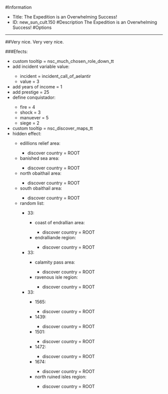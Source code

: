 #Information
 - Title: The Expedition is an Overwhelming Success!
 - ID: new_sun_cult.150
#Description
The Expedition is an Overwhelming Success!
#Options

___
##Very nice. Very very nice.

###Efects:<ul><li>custom tooltip = nsc_much_chosen_role_down_tt</li><li>add incident variable value:</li><ul><li>incident = incident_call_of_aelantir</li><li>value = 3</li></ul><li>add years of income = 1</li><li>add prestige = 25</li><li>define conquistador:</li><ul><li>fire = 4</li><li>shock = 3</li><li>manuever = 5</li><li>siege = 2</li></ul><li>custom tooltip = nsc_discover_maps_tt</li><li>hidden effect:</li><ul><li>edillions relief area:</li><ul><li>discover country = ROOT</li></ul><li>banished sea area:</li><ul><li>discover country = ROOT</li></ul><li>north obaithail area:</li><ul><li>discover country = ROOT</li></ul><li>south obaithail area:</li><ul><li>discover country = ROOT</li></ul><li>random list:</li><ul><li>33:</li><ul><li>coast of endrallian area:</li><ul><li>discover country = ROOT</li></ul><li>endralliande region:</li><ul><li>discover country = ROOT</li></ul></ul><li>33:</li><ul><li>calamity pass area:</li><ul><li>discover country = ROOT</li></ul><li>ravenous isle region:</li><ul><li>discover country = ROOT</li></ul></ul><li>33:</li><ul><li>1565:</li><ul><li>discover country = ROOT</li></ul><li>1439:</li><ul><li>discover country = ROOT</li></ul><li>1501:</li><ul><li>discover country = ROOT</li></ul><li>1472:</li><ul><li>discover country = ROOT</li></ul><li>1674:</li><ul><li>discover country = ROOT</li></ul><li>north ruined isles region:</li><ul><li>discover country = ROOT</li></ul></ul></ul></ul></ul>
